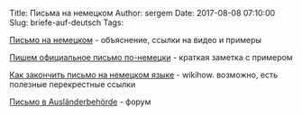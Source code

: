 Title: Письма на немецком
Author: sergem
Date: 2017-08-08 07:10:00
Slug: briefe-auf-deutsch
Tags: 


[Письмо на немецком](http://startdeutsch.ru/interesno/poleznye-materialy/869-pismo-na-nemetskom) - объяснение, ссылки на видео и примеры

[Пишем официальное письмо по-немецки](http://www.de-online.ru/news/pishem_oficialnoe_pismo_po_nemecki/2013-12-29-56) - краткая заметка с примером

[Как закончить письмо на немецком языке](http://ru.wikihow.com/%D0%B7%D0%B0%D0%BA%D0%BE%D0%BD%D1%87%D0%B8%D1%82%D1%8C-%D0%BF%D0%B8%D1%81%D1%8C%D0%BC%D0%BE-%D0%BD%D0%B0-%D0%BD%D0%B5%D0%BC%D0%B5%D1%86%D0%BA%D0%BE%D0%BC-%D1%8F%D0%B7%D1%8B%D0%BA%D0%B5) - wikihow. возможно, есть полезные перекрестные ссылки

[Письмо в Ausländerbehörde](http://foren.germany.ru/arch/Deutsch/f/26943076.html) - форум
